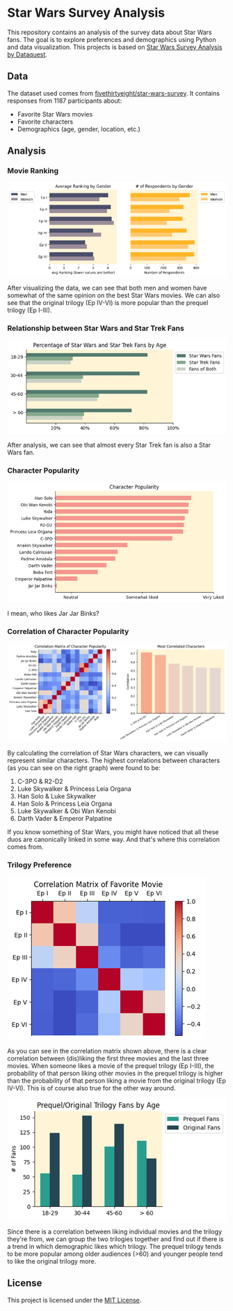 # Star Wars Survey Analysis

This repository contains an analysis of the survey data about Star Wars fans.
The goal is to explore preferences and demographics using Python and data visualization.
This projects is based on [Star Wars Survey Analysis by Dataquest](https://www.youtube.com/watch?v=5bgr1YnLSyk&t=2797s).

## Data

The dataset used comes from [fivethirtyeight/star-wars-survey](https://github.com/fivethirtyeight/data/tree/master/star-wars-survey).
It contains responses from 1187 participants about:

- Favorite Star Wars movies
- Favorite characters
- Demographics (age, gender, location, etc.)

## Analysis

### Movie Ranking

![Favorite Movie Distribution by Gender](src/figures/avg_movie_ranking.png)

After visualizing the data, we can see that both men and women have somewhat of the same opinion on the best Star Wars movies. We can also see that the original trilogy (Ep IV-VI) is more popular than the prequel trilogy (Ep I-III).

### Relationship between Star Wars and Star Trek Fans

![Percentage of Fans](src/figures/fans_percentage.png)

After analysis, we can see that almost every Star Trek fan is also a Star Wars fan.

### Character Popularity

![Character Popularity](src/figures/character_popularity.png)

I mean, who likes Jar Jar Binks?

### Correlation of Character Popularity

![Correlation of Character Popularity](src/figures/character_popularity_correlation.png)

By calculating the correlation of Star Wars characters, we can visually represent similar characters. The highest correlations between characters (as you can see on the right graph) were found to be:

1. C-3PO & R2-D2
2. Luke Skywalker & Princess Leia Organa
3. Han Solo & Luke Skywalker
4. Han Solo & Princess Leia Organa
5. Luke Skywalker & Obi Wan Kenobi
6. Darth Vader & Emperor Palpatine

If you know something of Star Wars, you might have noticed that all these duos are canonically linked in some way. And that's where this correlation comes from.

### Trilogy Preference

![Favorite Movie Correlation](src/figures/favorite_movie_correlation.png)

As you can see in the correlation matrix shown above, there is a clear correlation between (dis)liking the first three movies and the last three movies. When someone likes a movie of the prequel trilogy (Ep I-III), the probability of that person liking other movies in the prequel trilogy is higher than the probability of that person liking a movie from the original trilogy (Ep IV-VI). This is of course also true for the other way around.

![Trilogy Preference by Age](src/figures/trilogy_preference.png)

Since there is a correlation between liking individual movies and the trilogy they're from, we can group the two trilogies together and find out if there is a trend in which demographic likes which trilogy. The prequel trilogy tends to be more popular among older audiences (>60) and younger people tend to like the original trilogy more.

## License

This project is licensed under the [MIT License](LICENSE).
